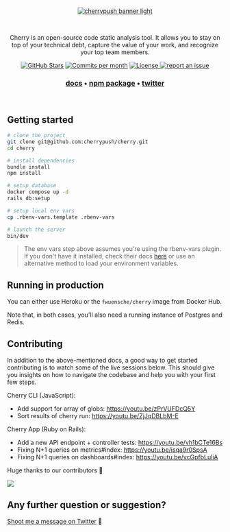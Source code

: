 <br />
<p align="center">
  <a href="https://cherrypush.com/" target="_blank">
    <img src="./app/assets/images/cherrypush_banner_light.png" alt="cherrypush banner light">
  </a>
</p>
<br />

<p align="center">
Cherry is an open-source code static analysis tool. It allows you to stay on top of your technical debt, capture the value of your work, and recognize your top team members.
</p>

<p align="center">
<a href="https://github.com/cherrypush/cherrypush.com/stargazers"><img src="https://img.shields.io/github/stars/cherrypush/cherrypush.com" alt="GitHub Stars"></a>
</a>
<a href="https://github.com/cherrypush/cherrypush.com/pulse"><img src="https://img.shields.io/github/commit-activity/m/cherrypush/cherrypush.com" alt="Commits per month"></a>
<!-- <a href="https://docs.typebot.io/self-hosting/docker">
<img src="https://img.shields.io/docker/pulls/fwuensche/cherry">
</a> -->
<a href="https://github.com/cherrypush/cherrypush.com/blob/main/LICENSE"><img src="https://img.shields.io/badge/license-AGPLv3-purple" alt="License">
<a href="https://github.com/cherrypush/cherrypush.com/issues/new"><img src="https://img.shields.io/badge/report an issue-GitHub-%231F80C0" alt="report an issue"></a>
<!-- <a href="https://github.com/cherrypush/cherrypush.com/discussions/new?category=q-a"><img src="https://img.shields.io/badge/Ask a question-Github-%231F80C0" alt="Ask a question"></a> -->
</p>

<h3 align="center">
  <b><a href="https://cherrypush.com/docs">docs</a></b>
  •
  <b><a href="https://www.npmjs.com/package/cherrypush">npm package</a></b>
  •
  <b><a href="https://twitter.com/intent/user?screen_name=fwuensche">twitter</a></b>
</h3>

<br />

## Getting started

```sh
# clone the project
git clone git@github.com:cherrypush/cherry.git
cd cherry

# install dependencies
bundle install
npm install

# setup database
docker compose up -d
rails db:setup

# setup local env vars
cp .rbenv-vars.template .rbenv-vars

# launch the server
bin/dev
```

> The env vars step above assumes you're using the rbenv-vars plugin. If you don't have it installed, check their docs
> [here](https://github.com/rbenv/rbenv-vars) or use an alternative method to load your environment variables.

## Running in production

You can either use Heroku or the `fwuensche/cherry` image from Docker Hub.

Note that, in both cases, you'll also need a running instance of Postgres and Redis.

<!-- TODO: update this command to reflect all recent changes to our infra
```
docker run \
  -e SECRET_KEY_BASE=<secret> \
  -e DATABASE_URL=postgresql://<user>:<pass>@<host>:5432/<db_name> \
  cherrypush/cherry
``` -->

## Contributing

In addition to the above-mentioned docs, a good way to get started contributing is to watch some of the live sessions
below. This should give you insights on how to navigate the codebase and help you with your first few steps.

Cherry CLI (JavaScript):

- Add support for array of globs: https://youtu.be/zPrVUFDcQ5Y
- Sort results of cherry run: https://youtu.be/ZjJqDBLbM-E

Cherry App (Ruby on Rails):

- Add a new API endpoint + controller tests: https://youtu.be/vh1bCTe16Bs
- Fixing N+1 queries on metrics#index: https://youtu.be/isqa9r0SpsA
- Fixing N+1 queries on dashboards#index: https://youtu.be/vcGpfbLuliA

Huge thanks to our contributors 🙏

<a href="https://github.com/cherrypush/cherrypush.com/graphs/contributors">
  <img src="https://contrib.rocks/image?repo=cherrypush/cherrypush.com" />
</a>

## Any further question or suggestion?

[Shoot me a message on Twitter](https://twitter.com/messages/compose?recipient_id=38940653) 🤠
